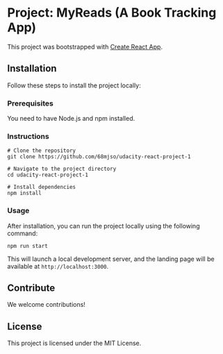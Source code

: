 # Project: MyReads (A Book Tracking App)

This project was bootstrapped with [Create React App](https://github.com/facebook/create-react-app).

## Installation

Follow these steps to install the project locally:

### Prerequisites

You need to have Node.js and npm installed.

### Instructions

```
# Clone the repository
git clone https://github.com/68mjso/udacity-react-project-1

# Navigate to the project directory
cd udacity-react-project-1

# Install dependencies
npm install
```

### Usage

After installation, you can run the project locally using the following command:

```
npm run start
```

This will launch a local development server, and the landing page will be available at `http://localhost:3000`.

## Contribute
We welcome contributions!

## License
This project is licensed under the MIT License.

